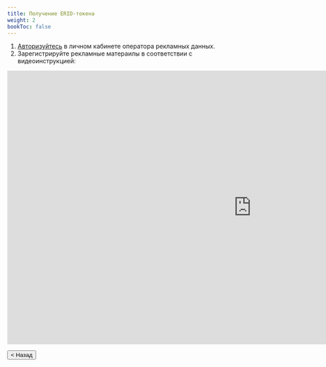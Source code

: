 ```yaml
---
title: Получение ERID-токена
weight: 2
bookToc: false
---
```


1. [Авторизуйтесь](../auth) в личном кабинете оператора рекламных данных.
2. Зарегистрируйте рекламные матераилы в соответствии с видеоинструкцией:
<iframe width="1120" height="630" src="https://www.youtube.com/embed/IR4E1ziEhC0?si=nDNEvbG0PrOFI6oc" title="YouTube video player" frameborder="0" allow="accelerometer; autoplay; clipboard-write; encrypted-media; gyroscope; picture-in-picture; web-share" allowfullscreen></iframe>

<button onclick="goBack()">< Назад</button>
<script>
function goBack() {
  window.history.back();
}
</script>


